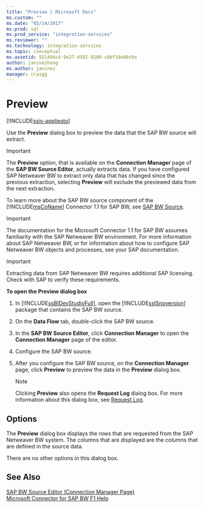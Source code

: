 ```yaml
---
title: "Preview | Microsoft Docs"
ms.custom: ""
ms.date: "03/14/2017"
ms.prod: sql
ms.prod_service: "integration-services"
ms.reviewer: ""
ms.technology: integration-services
ms.topic: conceptual
ms.assetid: 551494c4-9e27-4592-9200-c6bf19e80c9a
author: janinezhang
ms.author: janinez
manager: craigg
---
```

# Preview 

[!INCLUDE[ssis-appliesto](../../includes/ssis-appliesto-ssvrpluslinux-asdb-asdw-xxx.md)]


  Use the **Preview** dialog box to preview the data that the SAP BW source will extract.  
  
> [!IMPORTANT]  
>  The **Preview** option, that is available on the **Connection Manager** page of the **SAP BW Source Editor**, actually extracts data. If you have configured SAP Netweaver BW to extract only data that has changed since the previous extraction, selecting **Preview** will exclude the previewed data from the next extraction.  
  
 To learn more about the SAP BW source component of the [!INCLUDE[msCoName](../../includes/msconame-md.md)] Connector 1.1 for SAP BW, see [SAP BW Source](../../integration-services/data-flow/sap-bw-source.md).  
  
> [!IMPORTANT]  
>  The documentation for the Microsoft Connector 1.1 for SAP BW assumes familiarity with the SAP Netweaver BW environment. For more information about SAP Netweaver BW, or for information about how to configure SAP Netweaver BW objects and processes, see your SAP documentation.  
  
> [!IMPORTANT]  
>  Extracting data from SAP Netweaver BW requires additional SAP licensing. Check with SAP to verify these requirements.  
  
 **To open the Preview dialog box**  
  
1.  In [!INCLUDE[ssBIDevStudioFull](../../includes/ssbidevstudiofull-md.md)], open the [!INCLUDE[ssISnoversion](../../includes/ssisnoversion-md.md)] package that contains the SAP BW source.  
  
2.  On the **Data Flow** tab, double-click the SAP BW source.  
  
3.  In the **SAP BW Source Editor**, click **Connection Manager** to open the **Connection Manager** page of the editor.  
  
4.  Configure the SAP BW source.  
  
5.  After you configure the SAP BW source, on the **Connection Manager** page, click **Preview** to preview the data in the **Preview** dialog box.  
  
    > [!NOTE]  
    >  Clicking **Preview** also opens the **Request Log** dialog box. For more information about this dialog box, see [Request Log](../../integration-services/data-flow/request-log.md).  
  
## Options  
 The **Preview** dialog box displays the rows that are requested from the SAP Netweaver BW system. The columns that are displayed are the columns that are defined in the source data.  
  
 There are no other options in this dialog box.  
  
## See Also  
 [SAP BW Source Editor &#40;Connection Manager Page&#41;](../../integration-services/data-flow/sap-bw-source-editor-connection-manager-page.md)   
 [Microsoft Connector for SAP BW F1 Help](../../integration-services/microsoft-connector-for-sap-bw-f1-help.md)  
  
  
